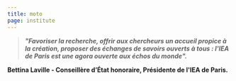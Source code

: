 ```yaml
---
title: moto
page: institute
---
```

> ***"Favoriser la recherche, offrir aux chercheurs un accueil propice à la création, proposer des échanges de savoirs ouverts à tous : l'IEA de Paris est une agora ouverte aux échos du monde".*** 

**Bettina Laville - Conseillère d’État honoraire, Présidente de l'IEA de Paris.**